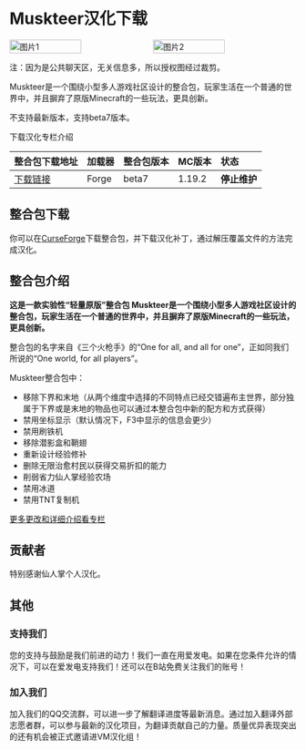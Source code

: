 # Muskteer汉化下载
<div style="display: flex">
  <img src="https://media.forgecdn.net/attachments/677/536/2023-05-31_10.png" style="width:50%" alt="图片1">
  <img src="https://s1.ax1x.com/2023/07/24/pCL4Chd.jpg" style="width:50%" alt="图片2">
</div>

注：因为是公共聊天区，无关信息多，所以授权图经过裁剪。

Muskteer是一个围绕小型多人游戏社区设计的整合包，玩家生活在一个普通的世界中，并且摒弃了原版Minecraft的一些玩法，更具创新。

不支持最新版本，支持beta7版本。

<div style="display: flex;">
  <ButtonComponent link="https://vmhanhuazu.lanzoui.com/s/Muskteer-vmct-cn">下载汉化</ButtonComponent>
  <ButtonComponent buttonClass='button2' link="https://www.bilibili.com/read/cv18890616/">专栏介绍</ButtonComponent>
</div>

整合包下载地址|加载器|整合包版本|MC版本|状态
:-|:-|:-|:-|:-
[下载链接](https://www.curseforge.com/minecraft/modpacks/musketeer)|Forge|beta7|1.19.2|**停止维护**|

## 整合包下载
你可以在[CurseForge](https://www.curseforge.com/minecraft/modpacks/musketeer)下载整合包，并下载汉化补丁，通过解压覆盖文件的方法完成汉化。

## 整合包介绍
**这是一款实验性“轻量原版”整合包 Muskteer是一个围绕小型多人游戏社区设计的整合包，玩家生活在一个普通的世界中，并且摒弃了原版Minecraft的一些玩法，更具创新。**

整合包的名字来自《三个火枪手》的“One for all, and all for one”，正如同我们所说的“One world, for all players”。

Muskteer整合包中：
- 移除下界和末地（从两个维度中选择的不同特点已经交错遍布主世界，部分独属于下界或是末地的物品也可以通过本整合包中新的配方和方式获得）
- 禁用坐标显示（默认情况下，F3中显示的信息会更少）
- 禁用刷铁机
- 移除潜影盒和鞘翅
- 重新设计经验修补
- 删除无限治愈村民以获得交易折扣的能力
- 削弱省力仙人掌经验农场
- 禁用冰道
- 禁用TNT复制机

[更多更改和详细介绍看专栏](https://www.bilibili.com/read/cv25168595/)

## 贡献者
特别感谢仙人掌个人汉化。

## 其他
### 支持我们
您的支持与鼓励是我们前进的动力！我们一直在用爱发电。如果在您条件允许的情况下，可以在爱发电支持我们！还可以在B站免费关注我们的账号！

### 加入我们
加入我们的QQ交流群，可以进一步了解翻译进度等最新消息。通过加入翻译外部志愿者群，可以参与最新的汉化项目，为翻译贡献自己的力量。质量优异表现突出的还有机会被正式邀请进VM汉化组！